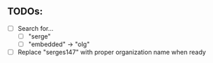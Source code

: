 ## TODOs:

- [ ] Search for...
  - [ ] "serge"
  - [ ] "embedded" -> "olg"

- [ ] Replace "serges147" with proper organization name when ready
